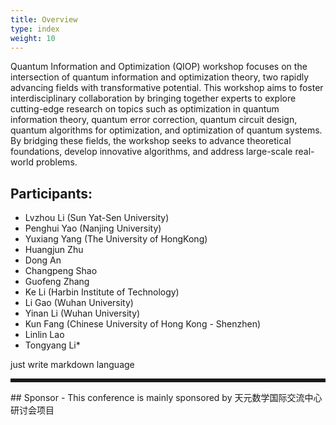 ```yaml
---
title: Overview
type: index
weight: 10
---
```



Quantum Information and Optimization (QIOP) workshop focuses on the intersection of quantum information and optimization theory, two rapidly advancing fields with transformative potential. This workshop aims to foster interdisciplinary collaboration by bringing together experts to explore cutting-edge research on topics such as optimization in quantum information theory, quantum error correction, quantum circuit design, quantum algorithms for optimization, and optimization of quantum systems. By bridging these fields, the workshop seeks to advance theoretical foundations, develop innovative algorithms, and address large-scale real-world problems.

## Participants:
- Lvzhou Li (Sun Yat-Sen University)
- Penghui Yao (Nanjing University)
- Yuxiang Yang (The University of HongKong)
- Huangjun Zhu 
- Dong An 
- Changpeng Shao
- Guofeng Zhang 
- Ke Li (Harbin Institute of Technology)
- Li Gao (Wuhan University)
- Yinan Li (Wuhan University)
- Kun Fang  (Chinese University of Hong Kong - Shenzhen)
- Linlin Lao
- Tongyang Li* 
 
just write markdown language 



<hr style="border: 0; border-top: 5px solid;">
## Sponsor 
- This conference is mainly sponsored by 天元数学国际交流中心研讨会项目
